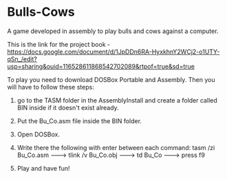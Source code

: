 # Bulls-Cows

A game developed in assembly to play bulls and cows against a computer.

This is the link for the project book - https://docs.google.com/document/d/1JpDDn6RA-HyxkhnY2WCj2-o1UTY-qSn_/edit?usp=sharing&ouid=116528611868542702089&rtpof=true&sd=true

To play you need to download DOSBox Portable and Assembly.
Then you will have to follow these steps:
1. go to the TASM folder in the AssemblyInstall and create a folder called BIN inside if it doesn't exist already.
2. Put the Bu_Co.asm file inside the BIN folder.
3. Open DOSBox.
4. Write there the following with enter between each command:
tasm /zi Bu_Co.asm  ---> tlink /v Bu_Co.obj  ---> td Bu_Co  ---> press f9
   
5. Play and have fun!
